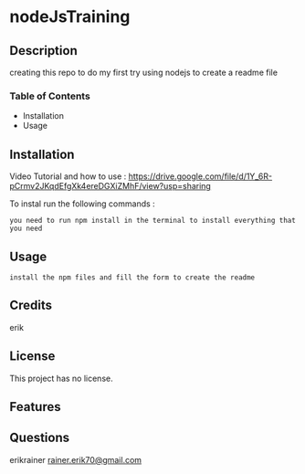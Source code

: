 # nodeJsTraining

  ## Description

  creating this repo to do my first try using nodejs to create a readme file

  ### Table of Contents
  * Installation
  * Usage
  
  ## Installation
  
  Video Tutorial and how to use : https://drive.google.com/file/d/1Y_6R-pCrmv2JKqdEfgXk4ereDGXiZMhF/view?usp=sharing
  
  To instal run the following commands :
  ```
  you need to run npm install in the terminal to install everything that you need
  ```
  
  ## Usage
  ```
  install the npm files and fill the form to create the readme
  ```

  ## Credits

  erik

  ## License

  This project has no license.

  ## Features

  

  ## Questions

  erikrainer
  rainer.erik70@gmail.com
